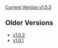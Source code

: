 [Current Version v1.0.3](https://unstoppabledomains.github.io/resolution//v1.0.3/)

## Older Versions

* [v1.0.2](https://unstoppabledomains.github.io/resolution//v1.0.2/)
* [v1.0.1](https://unstoppabledomains.github.io/resolution//v1.0.1/)
